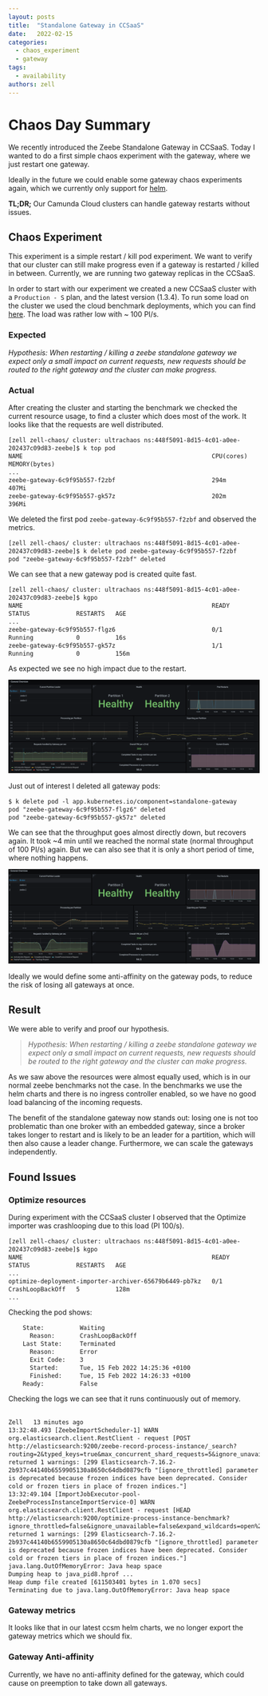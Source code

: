 ```yaml
---
layout: posts
title:  "Standalone Gateway in CCSaaS"
date:   2022-02-15
categories: 
  - chaos_experiment 
  - gateway
tags:
  - availability
authors: zell
---
```


# Chaos Day Summary

We recently introduced the Zeebe Standalone Gateway in CCSaaS. Today I wanted to do a first simple 
chaos experiment with the gateway, where we just restart one gateway. 

Ideally in the future we could enable some gateway chaos experiments again, which we currently only support for [helm](https://github.com/zeebe-io/zeebe-chaos/tree/master/chaos-workers/chaos-experiments/helm).

**TL;DR;** Our Camunda Cloud clusters can handle gateway restarts without issues. 

<!--truncate-->

## Chaos Experiment

This experiment is a simple restart / kill pod experiment. We want to verify that our cluster
can still make progress even if a gateway is restarted / killed in between. Currently, we are running two gateway replicas in the CCSaaS. 

In order to start with our experiment we created a new CCSaaS cluster with a `Production - S` plan, and the latest version (1.3.4). 
To run some load on the cluster we used the cloud benchmark deployments, which you can find [here](https://github.com/camunda-cloud/zeebe/tree/main/benchmarks/setup/cloud-default).
The load was rather low with ~ 100 PI/s.

### Expected

_Hypothesis: When restarting / killing a zeebe standalone gateway we expect only a small 
impact on current requests, new requests should be routed to the right gateway and the cluster can
make progress._


### Actual

After creating the cluster and starting the benchmark we checked the current resource usage, to find a cluster which does most of the work. It looks like that the requests are well distributed.
```shell
[zell zell-chaos/ cluster: ultrachaos ns:448f5091-8d15-4c01-a0ee-202437c09d83-zeebe]$ k top pod
NAME                                                     CPU(cores)   MEMORY(bytes)   
...      
zeebe-gateway-6c9f95b557-f2zbf                           294m         407Mi           
zeebe-gateway-6c9f95b557-gk57z                           202m         396Mi
```

We deleted the first pod `zeebe-gateway-6c9f95b557-f2zbf` and observed the metrics.
```
[zell zell-chaos/ cluster: ultrachaos ns:448f5091-8d15-4c01-a0ee-202437c09d83-zeebe]$ k delete pod zeebe-gateway-6c9f95b557-f2zbf
pod "zeebe-gateway-6c9f95b557-f2zbf" deleted
```

We can see that a new gateway pod is created quite fast.

```
[zell zell-chaos/ cluster: ultrachaos ns:448f5091-8d15-4c01-a0ee-202437c09d83-zeebe]$ kgpo
NAME                                                     READY   STATUS             RESTARTS   AGE
...
zeebe-gateway-6c9f95b557-flgz6                           0/1     Running            0          16s
zeebe-gateway-6c9f95b557-gk57z                           1/1     Running            0          156m
```

As expected we see no high impact due to the restart. 

![](restart.png)

Just out of interest I deleted all gateway pods:

```shell
$ k delete pod -l app.kubernetes.io/component=standalone-gateway
pod "zeebe-gateway-6c9f95b557-flgz6" deleted
pod "zeebe-gateway-6c9f95b557-gk57z" deleted
```

We can see that the throughput goes almost directly down, but recovers again. It took ~4 min until we
reached the normal state (normal throughput of 100 PI/s) again. But we can also see that it is only a short period
of time, where nothing happens. 

![](restart2.png)

Ideally we would define some anti-affinity on the gateway pods, to reduce the risk of losing all gateways at once.

## Result

We were able to verify and proof our hypothesis.

> _Hypothesis: When restarting / killing a zeebe standalone gateway we expect only a small
impact on current requests, new requests should be routed to the right gateway and the cluster can
make progress._

As we saw above the resources were almost equally used, which is in our normal zeebe benchmarks not the case. 
In the benchmarks we use the helm charts and there is no ingress controller enabled, 
so we have no good load balancing of the incoming requests.

The benefit of the standalone gateway now stands out: losing one is not too problematic than one broker with an embedded gateway,
since a broker takes longer to restart and is likely to be an leader for a partition, which will then also cause a leader change. 
Furthermore, we can scale the gateways independently. 

## Found Issues

### Optimize resources

During experiment with the CCSaaS cluster I observed that the Optimize importer was crashlooping due to this load (PI 100/s).

```shell
[zell zell-chaos/ cluster: ultrachaos ns:448f5091-8d15-4c01-a0ee-202437c09d83-zeebe]$ kgpo
NAME                                                     READY   STATUS             RESTARTS   AGE
...
optimize-deployment-importer-archiver-65679b6449-pb7kz   0/1     CrashLoopBackOff   5          128m
...
```

Checking the pod shows:
```shell
    State:          Waiting
      Reason:       CrashLoopBackOff
    Last State:     Terminated
      Reason:       Error
      Exit Code:    3
      Started:      Tue, 15 Feb 2022 14:25:36 +0100
      Finished:     Tue, 15 Feb 2022 14:26:33 +0100
    Ready:          False
```

Checking the logs we can see that it runs continuously out of memory.
```shell

Zell￼  13 minutes ago
13:32:48.493 [ZeebeImportScheduler-1] WARN  org.elasticsearch.client.RestClient - request [POST http://elasticsearch:9200/zeebe-record-process-instance/_search?routing=2&typed_keys=true&max_concurrent_shard_requests=5&ignore_unavailable=false&expand_wildcards=open&allow_no_indices=true&ignore_throttled=true&request_cache=false&search_type=query_then_fetch&batched_reduce_size=512&ccs_minimize_roundtrips=true] returned 1 warnings: [299 Elasticsearch-7.16.2-2b937c44140b6559905130a8650c64dbd0879cfb "[ignore_throttled] parameter is deprecated because frozen indices have been deprecated. Consider cold or frozen tiers in place of frozen indices."]
13:32:49.104 [ImportJobExecutor-pool-ZeebeProcessInstanceImportService-0] WARN  org.elasticsearch.client.RestClient - request [HEAD http://elasticsearch:9200/optimize-process-instance-benchmark?ignore_throttled=false&ignore_unavailable=false&expand_wildcards=open%2Cclosed&allow_no_indices=false] returned 1 warnings: [299 Elasticsearch-7.16.2-2b937c44140b6559905130a8650c64dbd0879cfb "[ignore_throttled] parameter is deprecated because frozen indices have been deprecated. Consider cold or frozen tiers in place of frozen indices."]
java.lang.OutOfMemoryError: Java heap space
Dumping heap to java_pid8.hprof ...
Heap dump file created [611503401 bytes in 1.070 secs]
Terminating due to java.lang.OutOfMemoryError: Java heap space
```

### Gateway metrics

It looks like that in our latest ccsm helm charts, we no longer export the gateway metrics which we should fix.

### Gateway Anti-affinity

Currently, we have no anti-affinity defined for the gateway, which could cause on preemption to take down all gateways.
